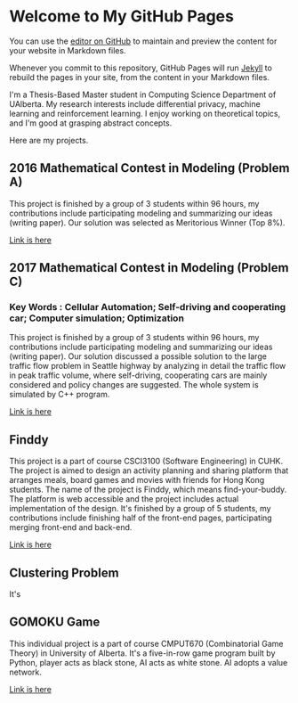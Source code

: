 # Welcome to My GitHub Pages

You can use the [editor on GitHub](https://github.com/GAOYUEtianc/gaoyue.github.com/edit/master/index.md) to maintain and preview the content for your website in Markdown files.

Whenever you commit to this repository, GitHub Pages will run [Jekyll](https://jekyllrb.com/) to rebuild the pages in your site, from the content in your Markdown files.

I'm a Thesis-Based Master student in Computing Science Department of UAlberta. My research interests include differential privacy, machine learning and reinforcement learning. I enjoy working on theoretical topics, and I'm good at grasping abstract concepts. 

Here are my projects.

## 2016 Mathematical Contest in Modeling  (Problem A)

This project is finished by a group of 3 students within 96 hours, my contributions include participating modeling and summarizing our ideas (writing paper). Our solution was selected as Meritorious Winner (Top 8%).

[Link is here](https://github.com/GAOYUEtianc/2016MCM)

## 2017 Mathematical Contest in Modeling  (Problem C)
### Key Words : Cellular Automation; Self-driving and cooperating car; Computer simulation; Optimization

This project is finished by a group of 3 students within 96 hours, my contributions include participating modeling and summarizing our ideas (writing paper). Our solution discussed a possible solution to the large traffic flow problem in Seattle highway by analyzing in detail the traffic flow in peak traffic volume, where self-driving, cooperating cars are mainly considered and policy changes are suggested. The whole system is simulated by C++ program. 

[Link is here](https://github.com/GAOYUEtianc/2017-CUHK-MCM)

## Finddy

This project is a part of course CSCI3100 (Software Engineering) in CUHK. The project is aimed to design an activity planning and sharing platform that arranges meals, board games and movies with friends for Hong Kong students. The name of the project is Finddy, which means find-your-buddy. The platform is web accessible and the project includes actual implementation of the design. It's finished by a group of 5 students, my contributions include finishing half of the front-end pages, participating merging front-end and back-end.

[Link is here](https://github.com/RERTJ/Finddy)

## Clustering Problem

It's 

## GOMOKU Game

This individual project is a part of course CMPUT670 (Combinatorial Game Theory) in University of Alberta.
It's a five-in-row game program built by Python, player acts as black stone, AI acts as white stone. AI adopts a value network.

[Link is here](https://github.com/GAOYUEtianc/GOMOKU_Game)
